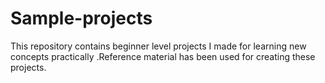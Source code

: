 # Sample-projects
This repository contains beginner level projects I made for learning new concepts practically .Reference material has been used for creating these projects.
